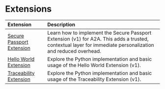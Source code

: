 # Extensions

Extension | Description
:--------|:------------
[Secure Passport Extension](https://github.com/a2aproject/a2a-samples/tree/main/extensions/secure-passport) | Learn how to implement the Secure Passport Extension (v1) for A2A. This adds a trusted, contextual layer for immediate personalization and reduced overhead.
[Hello World Extension](https://github.com/a2aproject/a2a-samples/tree/main/samples/python/extensions/timestamp) | Explore the Python implementation and basic usage of the Hello World Extension (v1).
[Traceability Extension](https://github.com/a2aproject/a2a-samples/tree/main/samples/python/extensions/traceability) | Explore the Python implementation and basic usage of the Traceability Extension (v1).
